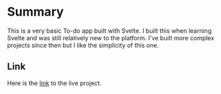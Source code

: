 # Summary
This is a very basic To-do app built with Svelte. I built this when learning
Svelte and was still relatively new to the platform. I've built more complex
projects since then but I like the simplicity of this one.

## Link
Here is the [link](https://griz-todo.netlify.app/) to the live project.